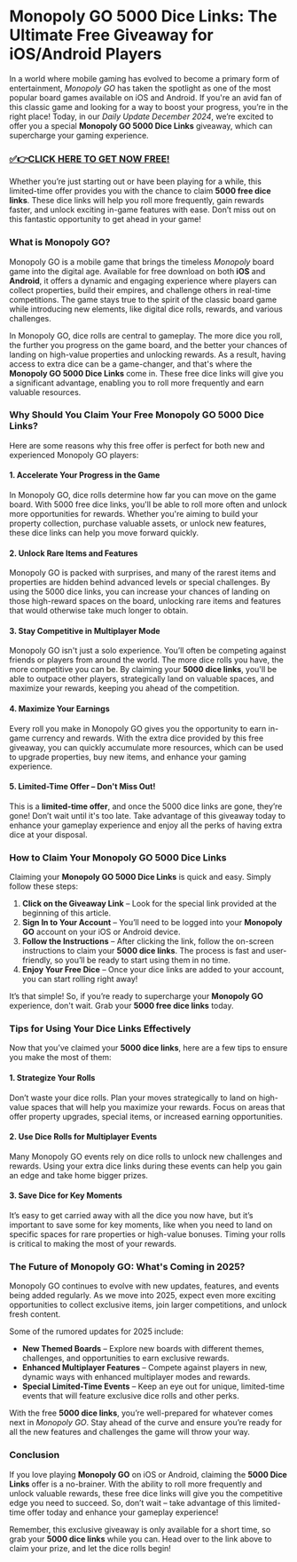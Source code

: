 # Monopoly GO 5000 Dice Links: The Ultimate Free Giveaway for iOS/Android Players

In a world where mobile gaming has evolved to become a primary form of entertainment, *Monopoly GO* has taken the spotlight as one of the most popular board games available on iOS and Android. If you're an avid fan of this classic game and looking for a way to boost your progress, you’re in the right place! Today, in our *Daily Update December 2024*, we’re excited to offer you a special **Monopoly GO 5000 Dice Links** giveaway, which can supercharge your gaming experience.

### [✅👉CLICK HERE TO GET NOW FREE!](https://shorturl.at/YT89l)

Whether you’re just starting out or have been playing for a while, this limited-time offer provides you with the chance to claim **5000 free dice links**. These dice links will help you roll more frequently, gain rewards faster, and unlock exciting in-game features with ease. Don’t miss out on this fantastic opportunity to get ahead in your game!

### What is Monopoly GO?

Monopoly GO is a mobile game that brings the timeless *Monopoly* board game into the digital age. Available for free download on both **iOS** and **Android**, it offers a dynamic and engaging experience where players can collect properties, build their empires, and challenge others in real-time competitions. The game stays true to the spirit of the classic board game while introducing new elements, like digital dice rolls, rewards, and various challenges.

In Monopoly GO, dice rolls are central to gameplay. The more dice you roll, the further you progress on the game board, and the better your chances of landing on high-value properties and unlocking rewards. As a result, having access to extra dice can be a game-changer, and that's where the **Monopoly GO 5000 Dice Links** come in. These free dice links will give you a significant advantage, enabling you to roll more frequently and earn valuable resources.

### Why Should You Claim Your Free Monopoly GO 5000 Dice Links?

Here are some reasons why this free offer is perfect for both new and experienced Monopoly GO players:

#### 1. **Accelerate Your Progress in the Game**

In Monopoly GO, dice rolls determine how far you can move on the game board. With 5000 free dice links, you'll be able to roll more often and unlock more opportunities for rewards. Whether you're aiming to build your property collection, purchase valuable assets, or unlock new features, these dice links can help you move forward quickly.

#### 2. **Unlock Rare Items and Features**

Monopoly GO is packed with surprises, and many of the rarest items and properties are hidden behind advanced levels or special challenges. By using the 5000 dice links, you can increase your chances of landing on those high-reward spaces on the board, unlocking rare items and features that would otherwise take much longer to obtain.

#### 3. **Stay Competitive in Multiplayer Mode**

Monopoly GO isn't just a solo experience. You’ll often be competing against friends or players from around the world. The more dice rolls you have, the more competitive you can be. By claiming your **5000 dice links**, you'll be able to outpace other players, strategically land on valuable spaces, and maximize your rewards, keeping you ahead of the competition.

#### 4. **Maximize Your Earnings**

Every roll you make in Monopoly GO gives you the opportunity to earn in-game currency and rewards. With the extra dice provided by this free giveaway, you can quickly accumulate more resources, which can be used to upgrade properties, buy new items, and enhance your gaming experience.

#### 5. **Limited-Time Offer – Don't Miss Out!**

This is a **limited-time offer**, and once the 5000 dice links are gone, they’re gone! Don’t wait until it's too late. Take advantage of this giveaway today to enhance your gameplay experience and enjoy all the perks of having extra dice at your disposal.

### How to Claim Your Monopoly GO 5000 Dice Links

Claiming your **Monopoly GO 5000 Dice Links** is quick and easy. Simply follow these steps:

1. **Click on the Giveaway Link** – Look for the special link provided at the beginning of this article.
2. **Sign In to Your Account** – You’ll need to be logged into your **Monopoly GO** account on your iOS or Android device.
3. **Follow the Instructions** – After clicking the link, follow the on-screen instructions to claim your **5000 dice links**. The process is fast and user-friendly, so you’ll be ready to start using them in no time.
4. **Enjoy Your Free Dice** – Once your dice links are added to your account, you can start rolling right away!

It’s that simple! So, if you’re ready to supercharge your **Monopoly GO** experience, don't wait. Grab your **5000 free dice links** today.

### Tips for Using Your Dice Links Effectively

Now that you’ve claimed your **5000 dice links**, here are a few tips to ensure you make the most of them:

#### 1. **Strategize Your Rolls**

Don’t waste your dice rolls. Plan your moves strategically to land on high-value spaces that will help you maximize your rewards. Focus on areas that offer property upgrades, special items, or increased earning opportunities.

#### 2. **Use Dice Rolls for Multiplayer Events**

Many Monopoly GO events rely on dice rolls to unlock new challenges and rewards. Using your extra dice links during these events can help you gain an edge and take home bigger prizes.

#### 3. **Save Dice for Key Moments**

It’s easy to get carried away with all the dice you now have, but it’s important to save some for key moments, like when you need to land on specific spaces for rare properties or high-value bonuses. Timing your rolls is critical to making the most of your rewards.

### The Future of Monopoly GO: What's Coming in 2025?

Monopoly GO continues to evolve with new updates, features, and events being added regularly. As we move into 2025, expect even more exciting opportunities to collect exclusive items, join larger competitions, and unlock fresh content.

Some of the rumored updates for 2025 include:

- **New Themed Boards** – Explore new boards with different themes, challenges, and opportunities to earn exclusive rewards.
- **Enhanced Multiplayer Features** – Compete against players in new, dynamic ways with enhanced multiplayer modes and rewards.
- **Special Limited-Time Events** – Keep an eye out for unique, limited-time events that will feature exclusive dice rolls and other perks.

With the free **5000 dice links**, you’re well-prepared for whatever comes next in *Monopoly GO*. Stay ahead of the curve and ensure you’re ready for all the new features and challenges the game will throw your way.

### Conclusion

If you love playing **Monopoly GO** on iOS or Android, claiming the **5000 Dice Links** offer is a no-brainer. With the ability to roll more frequently and unlock valuable rewards, these free dice links will give you the competitive edge you need to succeed. So, don’t wait – take advantage of this limited-time offer today and enhance your gameplay experience!

Remember, this exclusive giveaway is only available for a short time, so grab your **5000 dice links** while you can. Head over to the link above to claim your prize, and let the dice rolls begin!
